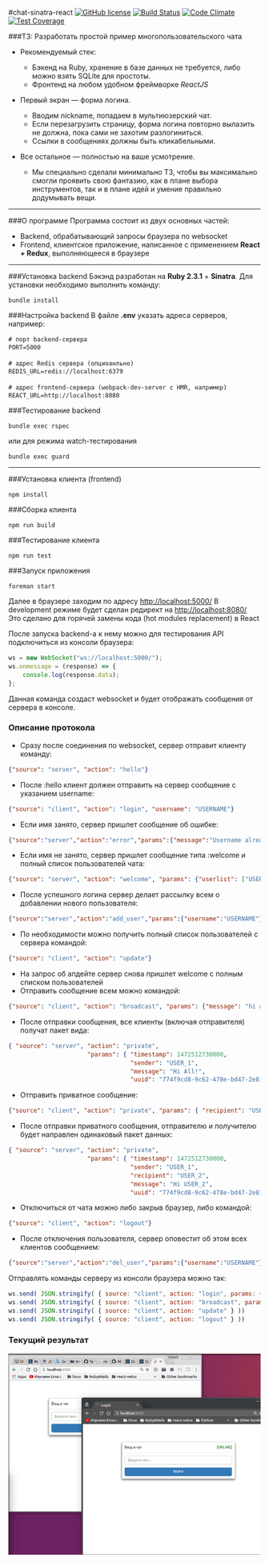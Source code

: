 #chat-sinatra-react
[![GitHub license](https://img.shields.io/badge/license-ISC-blue.svg)](https://raw.githubusercontent.com/anyley/chat-sinatra-react/master/LICENSE) [![Build Status](https://travis-ci.org/anyley/chat-sinatra-react.svg?branch=master)](https://travis-ci.org/anyley/chat-sinatra-react) [![Code Climate](https://codeclimate.com/github/anyley/chat-sinatra-react/badges/gpa.svg)](https://codeclimate.com/github/anyley/chat-sinatra-react) [![Test Coverage](https://codeclimate.com/github/anyley/chat-sinatra-react/badges/coverage.svg)](https://codeclimate.com/github/anyley/chat-sinatra-react/coverage)

###ТЗ: Разработать простой пример многопользовательского чата

* Рекомендуемый стек:
    - Бэкенд на Ruby, хранение в базе данных не требуется,
либо можно взять SQLite для простоты.
    - Фронтенд на любом удобном фреймворке *ReactJS*

* Первый экран — форма логина.
    - Вводим nickname, попадаем в мультиюзерский чат.
    - Если перезагрузить страницу, форма логина повторно вылазить не должна, пока сами не захотим разлогиниться.
    - Ссылки в сообщениях должны быть кликабельными.

* Все остальное — полностью на ваше усмотрение.
    - Мы специально сделали минимально ТЗ,
    чтобы вы максимально смогли проявить свою фантазию,
    как в плане выбора инструментов, так и в плане идей
    и умение правильно додумывать вещи.

---
###О программе
Программа состоит из двух основных частей:
- Backend, обрабатывающий запросы браузера по websocket
- Frontend, клиентское приложение, написанное с применением **React + Redux**,
выполняющееся в браузере

---
###Установка backend
Бэкэнд разработан на **Ruby 2.3.1** + **Sinatra**.
Для установки необходимо выполнить команду:

    bundle install

###Настройка backend
В файле **.env** указать адреса серверов, например:

    # порт backend-сервера
    PORT=5000
    
    # адрес Redis сервера (опциоанльно)
    REDIS_URL=redis://localhost:6379
    
    # адрес frontend-сервера (webpack-dev-server с HMR, например)
    REACT_URL=http://localhost:8080

###Тестирование backend
    
    bundle exec rspec

или для режима watch-тестирования

    bundle exec guard
    
---
###Установка клиента (frontend)
    
    npm install

###Сборка клиента
    
    npm run build
    
###Тестирование клиента
 
    npm run test
    
###Запуск приложения

    foreman start 
    
Далее в браузере заходим по адресу [http://localhost:5000/](http://localhost:5000/)
В development режиме будет сделан редирект на [http://localhost:8080/](http://localhost:8080/)
Это сделано для горячей замены кода (hot modules replacement) в React

После запуска backend-а к нему можно для тестирования API подключиться из консоли браузера:
```javascript
ws = new WebSocket("ws://localhost:5000/");
ws.onmessage = (response) => {
    console.log(response.data);
};
```
Данная команда создаст websocket и будет отображать сообщения от сервера в консоле.

### Описание протокола

* Сразу после соединения по websocket, сервер отправит клиенту команду:
```json
{"source": "server", "action": "hello"}
```
* После :hello клиент должен отправить на сервер сообщение с указанием username:
```json
{"source": "client", "action": "login", "username": "USERNAME"}
```
* Если имя занято, сервер пришлет сообщение об ошибке:
```json
{"source":"server","action":"error","params":{"message":"Username already used"}}
```
* Если имя не занято, сервер пришлет сообщение типа :welcome и полный список пользователей чата:
```json
{"source": "server", "action": "welcome", "params": {"userlist": ["USER_1", "USER_2"]}}
```
* После успешного логина сервер делает рассылку всем о добавлении нового пользователя:
```json
{"source":"server","action":"add_user","params":{"username":"USERNAME"}}
```
* По необходимости можно получить полный список пользователей с сервера командой:
```json
{"source": "client", "action": "update"}
```
* На запрос об апдейте сервер снова пришлет welcome с полным списком пользователей
* Отправить сообщение всем можно командой:
```json
{"source": "client", "action": "broadcast", "params": {"message": "hi all"}}
```
* После отправки сообщения, все клиенты (включая отправителя) получат пакет вида:
```json
{ "source": "server", "action": "private",
                      "params": { "timestamp": 1472512730000,
                                  "sender": "USER_1",
                                  "message": "Hi All!",
                                  "uuid": "774f9cd8-9c62-478e-bd47-2e817861bb7a" }
```
* Отправить приватное сообщение:
```json
{"source": "client", "action": "private", "params": { "recipient": "USER_2", "message": "hello" } }
```
* После отправки приватного сообщения, отправителю и получителю будет направлен одинаковый пакет данных:
```json
{ "source": "server", "action": "private",
                      "params": { "timestamp": 1472512730000,
                                  "sender": "USER_1",
                                  "recipient": "USER_2",
                                  "message": "Hi USER_2",
                                  "uuid": "774f9cd8-9c62-478e-bd47-2e817861bb7a" }
```
* Отключиться от чата можно либо закрыв браузер, либо командой:
```json
{"source": "client", "action": "logout"}
```
* После отключения пользователя, сервер оповестит об этом всех клиентов сообщением:
```json
{"source":"server","action":"del_user","params":{"username":"USERNAME"}}
```
Отправлять команды серверу из консоли браузера можно так:
```javascript
ws.send( JSON.stringify( { source: "client", action: "login", params: { username: "Name" } } ))
ws.send( JSON.stringify( { source: "client", action: "broadcast", params: { message: "hi all" } } ))
ws.send( JSON.stringify( { source: "client", action: "update" } ))
ws.send( JSON.stringify( { source: "client", action: "logout" } ))
```
### Текущий результат
![Screenshot](https://github.com/anyley/chat-sinatra-react/blob/master/desktop-animation.gif)